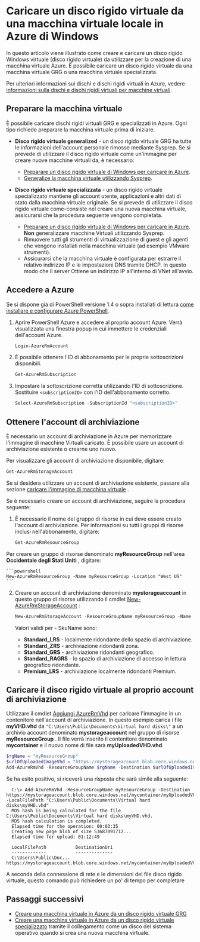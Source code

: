 <properties
    pageTitle="Caricare un disco rigido virtuale di Windows per Gestione risorse | Microsoft Azure"
    description="Informazioni su come caricare un computer Windows a virtuale disco rigido virtuale locali in Azure, utilizzando il modello di distribuzione di Manager delle risorse. È possibile caricare un file da sia un GRG né una macchina virtuale specializzata."
    services="virtual-machines-windows"
    documentationCenter=""
    authors="cynthn"
    manager="timlt"
    editor="tysonn"
    tags="azure-resource-manager"/>

<tags
    ms.service="virtual-machines-windows"
    ms.workload="infrastructure-services"
    ms.tgt_pltfrm="vm-windows"
    ms.devlang="na"
    ms.topic="article"
    ms.date="10/10/2016"
    ms.author="cynthn"/>

# <a name="upload-a-windows-vhd-from-an-on-premises-vm-to-azure"></a>Caricare un disco rigido virtuale da una macchina virtuale locale in Azure di Windows 


In questo articolo viene illustrato come creare e caricare un disco rigido Windows virtuale (disco rigido virtuale) da utilizzare per la creazione di una macchina virtuale Azure. È possibile caricare un disco rigido virtuale da una macchina virtuale GRG o una macchina virtuale specializzata. 

Per ulteriori informazioni sui dischi e dischi rigidi virtuali in Azure, vedere [informazioni sulla dischi e dischi rigidi virtuali per macchine virtuali](virtual-machines-linux-about-disks-vhds.md).


## <a name="prepare-the-vm"></a>Preparare la macchina virtuale 

È possibile caricare dischi rigidi virtuali GRG e specializzati in Azure. Ogni tipo richiede preparare la macchina virtuale prima di iniziare.

- **Disco rigido virtuale generalized** - un disco rigido virtuale GRG ha tutte le informazioni dell'account personale rimosse mediante Sysprep. Se si prevede di utilizzare il disco rigido virtuale come un'immagine per creare nuove macchine virtuali da, è necessario:
    - [Preparare un disco rigido virtuale di Windows per caricare in Azure](virtual-machines-windows-prepare-for-upload-vhd-image.md). 
    - [Generalize la macchina virtuale utilizzando Sysprep](virtual-machines-windows-generalize-vhd.md). 

- **Disco rigido virtuale specializzata** - un disco rigido virtuale specializzato mantiene gli account utente, applicazioni e altri dati di stato dalla macchina virtuale originale. Se si prevede di utilizzare il disco rigido virtuale come-consiste nel creare una nuova macchina virtuale, assicurarsi che la procedura seguente vengono completata. 
    - [Preparare un disco rigido virtuale di Windows per caricare in Azure](virtual-machines-windows-prepare-for-upload-vhd-image.md). **Non** generalizzare macchine Virtuali utilizzando Sysprep.
    - Rimuovere tutti gli strumenti di virtualizzazione di guest e gli agenti che vengono installati nella macchina virtuale (ad esempio VMware strumenti).
    - Assicurarsi che la macchina virtuale è configurata per estrarre il relativo indirizzo IP e le impostazioni DNS tramite DHCP. In questo modo che il server Ottiene un indirizzo IP all'interno di VNet all'avvio. 

## <a name="log-in-to-azure"></a>Accedere a Azure

Se si dispone già di PowerShell versione 1.4 o sopra installati di lettura [come installare e configurare Azure PowerShell](../powershell-install-configure.md).

1. Aprire PowerShell Azure e accedere al proprio account Azure. Verrà visualizzata una finestra popup in cui immettere le credenziali dell'account Azure.

    ```powershell
    Login-AzureRmAccount
    ```


2. È possibile ottenere l'ID di abbonamento per le proprie sottoscrizioni disponibili.

    ```powershell
    Get-AzureRmSubscription
    ```

3. Impostare la sottoscrizione corretta utilizzando l'ID di sottoscrizione. Sostituire `<subscriptionID>` con l'ID dell'abbonamento corretto.

    ```powershell
    Select-AzureRmSubscription -SubscriptionId "<subscriptionID>"
    ```

## <a name="get-the-storage-account"></a>Ottenere l'account di archiviazione

È necessario un account di archiviazione in Azure per memorizzare l'immagine di macchine Virtuali caricato. È possibile usare un account di archiviazione esistente o crearne uno nuovo. 

Per visualizzare gli account di archiviazione disponibile, digitare:

```powershell
Get-AzureRmStorageAccount
```

Se si desidera utilizzare un account di archiviazione esistente, passare alla sezione [caricare l'immagine di macchina virtuale](#upload-the-vm-vhd-to-your-storage-account) .

Se è necessario creare un account di archiviazione, seguire la procedura seguente:

1. È necessario il nome del gruppo di risorse in cui deve essere creato l'account di archiviazione. Per informazioni su tutti i gruppi di risorse inclusi nell'abbonamento, digitare:

    ```powershell
    Get-AzureRmResourceGroup
    ```

Per creare un gruppo di risorse denominato **myResourceGroup** nell'area **Occidentale degli Stati Uniti** , digitare:

    ```powershell
    New-AzureRmResourceGroup -Name myResourceGroup -Location "West US"
    ```

2. Creare un account di archiviazione denominato **mystorageaccount** in questo gruppo di risorse utilizzando il cmdlet [New-AzureRmStorageAccount](https://msdn.microsoft.com/library/mt607148.aspx) :

    ```powershell
    New-AzureRmStorageAccount -ResourceGroupName myResourceGroup -Name mystorageaccount -Location "West US" -SkuName "Standard_LRS" -Kind "Storage"
    ```
            
    Valori validi per - SkuName sono:

    - **Standard_LRS** - localmente ridondante dello spazio di archiviazione. 
    - **Standard_ZRS** - archiviazione ridondanti zona.
    - **Standard_GRS** - archiviazione ridondanti geografico. 
    - **Standard_RAGRS** - lo spazio di archiviazione di accesso in lettura geografico ridondante. 
    - **Premium_LRS** - archiviazione localmente ridondanti Premium. 



## <a name="upload-the-vhd-to-your-storage-account"></a>Caricare il disco rigido virtuale al proprio account di archiviazione

Utilizzare il cmdlet [Aggiungi AzureRmVhd](https://msdn.microsoft.com/library/mt603554.aspx) per caricare l'immagine in un contenitore nell'account di archiviazione. In questo esempio carica i file **myVHD.vhd** da `"C:\Users\Public\Documents\Virtual hard disks\"` a un archivio account denominato **mystorageaccount** nel gruppo di risorse **myResourceGroup** . Il file verrà inserito il contenitore denominato **mycontainer** e il nuovo nome di file sarà **myUploadedVHD.vhd**.

```powershell
$rgName = "myResourceGroup"
$urlOfUploadedImageVhd = "https://mystorageaccount.blob.core.windows.net/mycontainer/myUploadedVHD.vhd"
Add-AzureRmVhd -ResourceGroupName $rgName -Destination $urlOfUploadedImageVhd -LocalFilePath "C:\Users\Public\Documents\Virtual hard disks\myVHD.vhd"
```


Se ha esito positivo, si riceverà una risposta che sarà simile alla seguente:

```
  C:\> Add-AzureRmVhd -ResourceGroupName myResourceGroup -Destination https://mystorageaccount.blob.core.windows.net/mycontainer/myUploadedVHD.vhd -LocalFilePath "C:\Users\Public\Documents\Virtual hard disks\myVHD.vhd"
  MD5 hash is being calculated for the file C:\Users\Public\Documents\Virtual hard disks\myVHD.vhd.
  MD5 hash calculation is completed.
  Elapsed time for the operation: 00:03:35
  Creating new page blob of size 53687091712...
  Elapsed time for upload: 01:12:49

  LocalFilePath           DestinationUri
  -------------           --------------
  C:\Users\Public\Doc...  https://mystorageaccount.blob.core.windows.net/mycontainer/myUploadedVHD.vhd
```

A seconda della connessione di rete e le dimensioni del file disco rigido virtuale, questo comando può richiedere un po' di tempo per completare


## <a name="next-steps"></a>Passaggi successivi

- [Creare una macchina virtuale in Azure da un disco rigido virtuale GRG](virtual-machines-windows-create-vm-generalized.md)
- [Creare una macchina virtuale in Azure da un disco rigido virtuale specializzato](virtual-machines-windows-create-vm-specialized.md) tramite il collegamento come un disco del sistema operativo quando si crea una nuova macchina virtuale.


